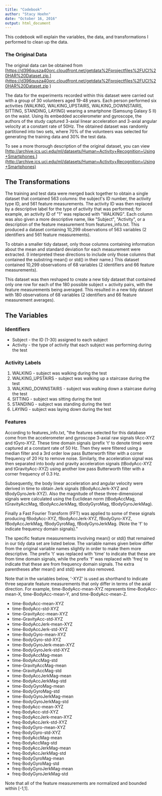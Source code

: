 ```yaml
---
title: "Codebook"
author: "Stacy Hoehn"
date: "October 16, 2016"
output: html_document
---
```


This codebook will explain the variables, the data, and transformations I performed to clean up the data.

### The Original Data

The original data can be obtained from [https://d396qusza40orc.cloudfront.net/getdata%2Fprojectfiles%2FUCI%20HAR%20Dataset.zip.](https://d396qusza40orc.cloudfront.net/getdata%2Fprojectfiles%2FUCI%20HAR%20Dataset.zip
)  

The data for the experiments recorded within this dataset were carried out with a group of 30 volunteers aged 19-48 years. Each person performed six activities (WALKING, WALKING_UPSTAIRS, WALKING_DOWNSTAIRS, SITTING, STANDING, LAYING) wearing a smartphone (Samsung Galaxy S II) on the waist. Using its embedded accelerometer and gyroscope, the authors of the study captured 3-axial linear acceleration and 3-axial angular velocity at a constant rate of 50Hz.  The obtained dataset was randomly partitioned into two sets, where 70% of the volunteers was selected for generating the training data and 30% the test data. 

To see a more thorough description of the original dataset, you can view
[http://archive.ics.uci.edu/ml/datasets/Human+Activity+Recognition+Using+Smartphones.](http://archive.ics.uci.edu/ml/datasets/Human+Activity+Recognition+Using+Smartphones)


## The Transformations

The training and test data were merged back together to obtain a single dataset that contained 563 columns: the subject's ID number, the activity type ID, and 561 feature measurements.   The activity ID was then replaced by a descriptive label for the type of activity that was performed; for example, an activity ID of "1" was replaced with "WALKING".  Each column was also given a more descriptive name, like "Subject", "Activity", or a description of the feature measurement from features_info.txt.  This produced a dataset containing 10,299 observations of 563 variables (2 identifiers and 561 feature measurements).

To obtain a smaller tidy dataset, only those columns containing information about the mean and standard deviation for each measurement  were extracted.  (I interpreted these directions to include only those columns that contained the substring mean() or std() in their name.)  This dataset contained 10,299 observations of 68 variables (2 identifiers and 66 feature measurements).

This dataset was then reshaped to create a new tidy dataset that contained only one row for each of the 180 possible subject + activity pairs, with the feature measurements being averaged.  This resulted in a new tidy dataset with 180 observations of 68 variables (2 identifiers and 66 feature measurement averages).    

## The Variables 

### Identifiers

* Subject - the ID (1-30) assigned to each subject
* Activity - the type of activity that each subject was performing during the test

### Activity Labels
1. WALKING - subject was walking during the test
2. WALKING_UPSTAIRS - subject was walking up a staircase during the test
3. WALKING_DOWNSTAIRS - subject was walking down a staircase during the test
4. SITTING - subject was sitting during the test
5. STANDING - subject was standing during the test
6. LAYING - subject was laying down during the test

### Features

According to features_info.txt, "the features selected for this database come from the accelerometer and gyroscope 3-axial raw signals tAcc-XYZ and tGyro-XYZ. These time domain signals (prefix 't' to denote time) were captured at a constant rate of 50 Hz. Then they were filtered using a median filter and a 3rd order low pass Butterworth filter with a corner frequency of 20 Hz to remove noise. Similarly, the acceleration signal was then separated into body and gravity acceleration signals (tBodyAcc-XYZ and tGravityAcc-XYZ) using another low pass Butterworth filter with a corner frequency of 0.3 Hz. 

Subsequently, the body linear acceleration and angular velocity were derived in time to obtain Jerk signals (tBodyAccJerk-XYZ and tBodyGyroJerk-XYZ). Also the magnitude of these three-dimensional signals were calculated using the Euclidean norm (tBodyAccMag, tGravityAccMag, tBodyAccJerkMag, tBodyGyroMag, tBodyGyroJerkMag). 

Finally a Fast Fourier Transform (FFT) was applied to some of these signals producing fBodyAcc-XYZ, fBodyAccJerk-XYZ, fBodyGyro-XYZ, fBodyAccJerkMag, fBodyGyroMag, fBodyGyroJerkMag. (Note the 'f' to indicate frequency domain signals)." 

The specific feature measurements involving mean() or std() that remained in our tidy data set are listed below.  The variable names given below differ from the original variable names slightly in order to make them more descriptive.  The prefix 't' was replaced with 'time' to indicate that these are from time domain signals, while the prefix 'f' was replaced with 'freq' to indicate that these are from frequency domain signals.  The extra parentheses after mean() and std() were also removed.  

Note that in the variables below, '-XYZ' is used as shorthand to indicate three separate feature measurements that only differ in terms of the axial direction.  For example, time-BodyAcc-mean-XYZ represents time-BodyAcc-mean-X, time-BodyAcc-mean-Y, and time-BodyAcc-mean-Z.

* time-BodyAcc-mean-XYZ  
* time-BodyAcc-std-XYZ 
* time-GravityAcc-mean-XYZ
* time-GravityAcc-std-XYZ
* time-BodyAccJerk-mean-XYZ
* time-BodyAccJerk-std-XYZ
* time-BodyGyro-mean-XYZ 
* time-BodyGyro-std-XYZ
* time-BodyGyroJerk-mean-XYZ
* time-BodyGyroJerk-std-XYZ
* time-BodyAccMag-mean
* time-BodyAccMag-std 
* time-GravityAccMag-mean 
* time-GravityAccMag-std  
* time-BodyAccJerkMag-mean
* time-BodyAccJerkMag-std
* time-BodyGyroMag-mean
* time-BodyGyroMag-std
* time-BodyGyroJerkMag-mean
* time-BodyGyroJerkMag-std
* freq-BodyAcc-mean-XYZ
* freq-BodyAcc-std-XYZ 
* freq-BodyAccJerk-mean-XYZ
* freq-BodyAccJerk-std-XYZ  
* freq-BodyGyro-mean-XYZ
* freq-BodyGyro-std-XYZ 
* freq-BodyAccMag-mean 
* freq-BodyAccMag-std 
* freq-BodyAccJerkMag-mean
* freq-BodyAccJerkMag-std
* freq-BodyGyroMag-mean
* freq-BodyGyroMag-std
* freq-BodyGyroJerkMag-mean
* freq-BodyGyroJerkMag-std

Note that all of the feature measurements are normalized and bounded within [-1,1].

